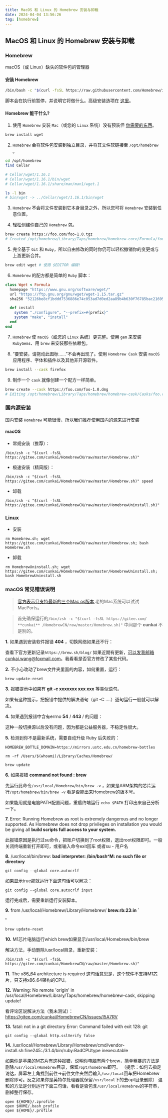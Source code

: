 ```yaml
---
title: MacOS 和 Linux 的 Homebrew 安装与卸载
date: 2024-04-04 13:56:26
tag: [homebrew]
---
```


## MacOS 和 Linux 的 Homebrew 安装与卸载

### Homebrew

macOS（或 Linux）缺失的软件包的管理器

#### 安装 Homebrew

``` bash
/bin/bash -c "$(curl -fsSL https://raw.githubusercontent.com/Homebrew/install/HEAD/install.sh)"
```

脚本会在执行前暂停，并说明它将做什么。高级安装选项在 [这里](https://docs.brew.sh/Installation)。

#### Homebrew 能干什么?

1. 使用 `Homebrew` 安装 `Mac`（或您的 `Linux` 系统）没有预装但 [你需要的东西](https://formulae.brew.sh/formula/)。

``` bash
brew install wget
```

2. `Homebrew` 会将软件包安装到独立目录，并将其文件软链接至 `/opt/homebrew` 。

``` bash
cd /opt/homebrew
find Cellar

# Cellar/wget/1.16.1
# Cellar/wget/1.16.1/bin/wget
# Cellar/wget/1.16.1/share/man/man1/wget.1

ls -l bin
# bin/wget -> ../Cellar/wget/1.16.1/bin/wget
```

3. `Homebrew` 不会将文件安装到它本身目录之外，所以您可将 `Homebrew` 安装到任意位置。

4. 轻松创建你自己的 `Homebrew` 包。

``` bash
brew create https://foo.com/foo-1.0.tgz
# Created /opt/homebrew/Library/Taps/homebrew/homebrew-core/Formula/foo.rb
```

5. 完全基于 `Git` 和 `Ruby`，所以自由修改的同时你仍可以轻松撤销你的变更或与上游更新合并。

``` bash
brew edit wget # 使用 $EDITOR 编辑!
```

6. `Homebrew` 的配方都是简单的 `Ruby` 脚本：

``` ruby
class Wget < Formula
  homepage "https://www.gnu.org/software/wget/"
  url "https://ftp.gnu.org/gnu/wget/wget-1.15.tar.gz"
  sha256 "52126be8cf1bddd7536886e74c053ad7d0ed2aa89b4b630f76785bac21695fcd"

  def install
    system "./configure", "--prefix=#{prefix}"
    system "make", "install"
  end
end
```

7. `Homebrew` 使 `macOS`（或您的 `Linux` 系统）更完整。使用 `gem` 来安装 `RubyGems`、用 `brew` 来安装那些依赖包。

8. “要安装，请拖动此图标……”不会再出现了。使用 `Homebrew Cask` 安装 `macOS` 应用程序、字体和插件以及其他非开源软件。

``` bash
brew install --cask firefox
```

9. 制作一个 `cask` 就像创建一个配方一样简单。

``` bash
brew create --cask https://foo.com/foo-1.0.dmg
# Editing /opt/homebrew/Library/Taps/homebrew/homebrew-cask/Casks/foo.rb
```

### 国内源安装

国内安装 `Homebrew` 可能很慢，所以我们推荐使用国内的源来进行安装

#### macOS

- 常规安装（推荐）：

``` base
/bin/zsh -c "$(curl -fsSL https://gitee.com/cunkai/HomebrewCN/raw/master/Homebrew.sh)"
```

- 极速安装（精简版）：

``` base
/bin/zsh -c "$(curl -fsSL https://gitee.com/cunkai/HomebrewCN/raw/master/Homebrew.sh)" speed
```

- 卸载

``` base
/bin/zsh -c "$(curl -fsSL https://gitee.com/cunkai/HomebrewCN/raw/master/HomebrewUninstall.sh)"
```

### Linux

- 安装
``` base
rm Homebrew.sh; wget https://gitee.com/cunkai/HomebrewCN/raw/master/Homebrew.sh; bash Homebrew.sh
```

- 卸载

``` base
rm HomebrewUninstall.sh; wget https://gitee.com/cunkai/HomebrewCN/raw/master/HomebrewUninstall.sh; bash HomebrewUninstall.sh
```

### macOS 常见错误说明

> [官方表示只支持最新的三个Mac os版本](https://brew.sh/blog/),老的Mac系统可以试试MacPorts。

> 首先确保运行的`/bin/zsh -c "$(curl -fsSL https://gitee.com/ **cunkai** /HomebrewCN/raw/master/Homebrew.sh)"` 中间那个 **cunkai** 不是别的。

**1.** 如果遇到安装软件报错 **404** ，切换网络如果还不行：

查看下官方更新记录` https://brew.sh/blog/ ` 如果近期有更新，可以发我邮箱cunkai.wang@foxmail.com。我看看是否官方修改了某些代码。

**2.** 不小心改动了brew文件夹里面的内容，如何重置，运行：
```
brew update-reset
```

**3.** 报错提示中如果有  **git -c xxxxxxx xxx xxx**  等类似语句。

  如果有这种提示，把报错中提供的解决语句（git -C ....）逐句运行一般就可以解决。

**4.** 如果遇到报错中含有errno  **54**  /  **443**  / 的问题：

  这种一般切换源以后没有问题，因为都是公益服务器，不稳定性很大。

**5.** 检测到你不是最新系统，需要自动升级 Ruby 后失败的：


```
HOMEBREW_BOTTLE_DOMAIN=https://mirrors.ustc.edu.cn/homebrew-bottles

rm -rf /Users/$(whoami)/Library/Caches/Homebrew/

brew update
```

**6.** 如果报错  **command not found : brew**

先运行此命令`/usr/local/Homebrew/bin/brew -v` ，如果是ARM架构的芯片运行`/opt/homebrew/bin/brew -v` 看是否能出来Homebrew的版本号。

如果能用就是电脑PATH配置问题，重启终端运行 `echo $PATH` 打印出来自己分析一下。

**7.** Error: Running Homebrew as root is extremely dangerous and no longer supported.
As Homebrew does not drop privileges on installation you would be giving all
 **build scripts full access to your system.**

此报错原因是执行过su命令，把账户切换到了root权限，退出root权限即可。一般关闭终端重新打开即可，或者输入命令exit回车 或者su - 用户名

**8.** /usr/local/bin/brew:  **bad interpreter: /bin/bash^M: no such file or directory**

`git config --global core.autocrlf`

如果显示true那就运行下面这句话可以解决：

`git config --global core.autocrlf input`

运行完成后，需要重新运行安装脚本。

**9.** from /usr/local/Homebrew/Library/Homebrew/ **brew.rb:23:in `<main>'**

`brew update-reset`

**10.** M1芯片电脑运行which brew如果显示/usr/local/Homebrew/bin/brew

解决方法，手动删除/usr/local目录，重新安装：

```
/bin/zsh -c "$(curl -fsSL https://gitee.com/cunkai/HomebrewCN/raw/master/Homebrew.sh)"

```

**11.** The x86_64 architecture is required
这句话意思是，这个软件不支持M1芯片，只支持x86_64架构的CPU。

**12.** Warning: No remote 'origin' in /usr/local/Homebrew/Library/Taps/homebrew/homebrew-cask, skipping update!

看评论区说解决方法（我未测试）：https://gitee.com/cunkai/HomebrewCN/issues/I5A7RV

**13.** fatal: not in a git directory   Error: Command failed with exit 128: git

```
git config --global http.sslVerify false
```

**14.** /usr/local/Homebrew/Library/Homebrew/cmd/vendor-install.sh:1ine245:./3.1.4/bin/ruby:BadCPUtype inexecutable

如果你是苹果的M芯片有这种报错，说明你电脑有两个brew，简单粗暴的方法是删除`/usr/local/Homebrew`目录，保留`/opt/homebrew`即可。
（提示：如何去指定访达，屏幕左上角找到前往->前往文件夹然后输入`/usr/local`回车把Homebrew删除即可。反之如果你是英特尔处理器就保留`/usr/local`下的去opt目录删除）
温和的方法是分别运行下面三句话，看看是否包含`/usr/local/Homebrew`的字符串，删掉整行保存。

```
open ${HOME}/.zprofile
open $HOME/.bash_profile
open ${HOME}/.profile
```